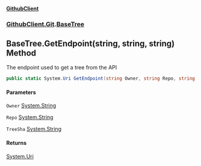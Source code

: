 #### [GithubClient](index.md 'index')
### [GithubClient.Git](GithubClient.Git.md 'GithubClient.Git').[BaseTree](GithubClient.Git.BaseTree.md 'GithubClient.Git.BaseTree')

## BaseTree.GetEndpoint(string, string, string) Method

The endpoint used to get a tree from the API

```csharp
public static System.Uri GetEndpoint(string Owner, string Repo, string TreeSha);
```
#### Parameters

<a name='GithubClient.Git.BaseTree.GetEndpoint(string,string,string).Owner'></a>

`Owner` [System.String](https://docs.microsoft.com/en-us/dotnet/api/System.String 'System.String')

<a name='GithubClient.Git.BaseTree.GetEndpoint(string,string,string).Repo'></a>

`Repo` [System.String](https://docs.microsoft.com/en-us/dotnet/api/System.String 'System.String')

<a name='GithubClient.Git.BaseTree.GetEndpoint(string,string,string).TreeSha'></a>

`TreeSha` [System.String](https://docs.microsoft.com/en-us/dotnet/api/System.String 'System.String')

#### Returns
[System.Uri](https://docs.microsoft.com/en-us/dotnet/api/System.Uri 'System.Uri')